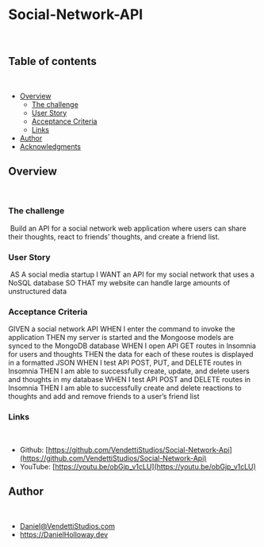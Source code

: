 # Social-Network-API
​
## Table of contents
​
- [Overview](#overview)
  - [The challenge](#the-challenge)
  - [User Story](#user-story)
  - [Acceptance Criteria](#acceptance-criteria)
  - [Links](#links)
- [Author](#author)
- [Acknowledgments](#acknowledgments)

## Overview
​
### The challenge
​
Build an API for a social network web application where users can share their thoughts, react to friends’ thoughts, and create a friend list.
​
### User Story
​
AS A social media startup
I WANT an API for my social network that uses a NoSQL database
SO THAT my website can handle large amounts of unstructured data
​
### Acceptance Criteria
​GIVEN a social network API
WHEN I enter the command to invoke the application
THEN my server is started and the Mongoose models are synced to the MongoDB database
WHEN I open API GET routes in Insomnia for users and thoughts
THEN the data for each of these routes is displayed in a formatted JSON
WHEN I test API POST, PUT, and DELETE routes in Insomnia
THEN I am able to successfully create, update, and delete users and thoughts in my database
WHEN I test API POST and DELETE routes in Insomnia
THEN I am able to successfully create and delete reactions to thoughts and add and remove friends to a user’s friend list
​
​
### Links
​
- Github: [https://github.com/VendettiStudios/Social-Network-Api](https://github.com/VendettiStudios/Social-Network-Api)
- YouTube: [https://youtu.be/obGjp_v1cLU](https://youtu.be/obGjp_v1cLU)


## Author
​
- Daniel@VendettiStudios.com
- https://DanielHolloway.dev
